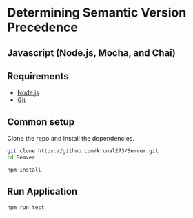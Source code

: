 # Determining Semantic Version Precedence

## Javascript (Node.js, Mocha, and Chai)

## Requirements

* [Node.js](https://nodejs.org/en/)
* [Git](https://git-scm.com/downloads)

## Common setup

Clone the repo and install the dependencies.

```bash
git clone https://github.com/krunal273/Semver.git
cd Semver
```

```bash
npm install
```

## Run Application

```bash
npm run test
```
